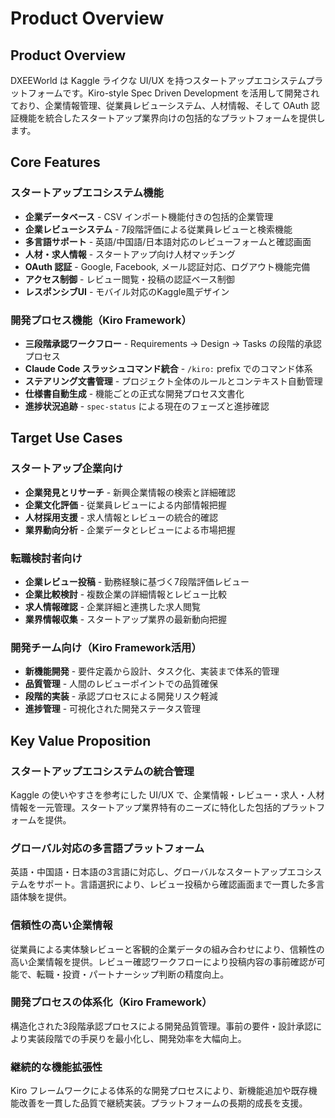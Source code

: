 # Product Overview

## Product Overview

DXEEWorld は Kaggle ライクな UI/UX を持つスタートアップエコシステムプラットフォームです。Kiro-style Spec Driven Development を活用して開発されており、企業情報管理、従業員レビューシステム、人材情報、そして OAuth 認証機能を統合したスタートアップ業界向けの包括的なプラットフォームを提供します。

## Core Features

### スタートアップエコシステム機能
- **企業データベース** - CSV インポート機能付きの包括的企業管理
- **企業レビューシステム** - 7段階評価による従業員レビューと検索機能
- **多言語サポート** - 英語/中国語/日本語対応のレビューフォームと確認画面
- **人材・求人情報** - スタートアップ向け人材マッチング
- **OAuth 認証** - Google, Facebook, メール認証対応、ログアウト機能完備
- **アクセス制御** - レビュー閲覧・投稿の認証ベース制御
- **レスポンシブUI** - モバイル対応のKaggle風デザイン

### 開発プロセス機能（Kiro Framework）
- **三段階承認ワークフロー** - Requirements → Design → Tasks の段階的承認プロセス
- **Claude Code スラッシュコマンド統合** - `/kiro:` prefix でのコマンド体系
- **ステアリング文書管理** - プロジェクト全体のルールとコンテキスト自動管理
- **仕様書自動生成** - 機能ごとの正式な開発プロセス文書化
- **進捗状況追跡** - `spec-status` による現在のフェーズと進捗確認

## Target Use Cases

### スタートアップ企業向け
- **企業発見とリサーチ** - 新興企業情報の検索と詳細確認
- **企業文化評価** - 従業員レビューによる内部情報把握
- **人材採用支援** - 求人情報とレビューの統合的確認
- **業界動向分析** - 企業データとレビューによる市場把握

### 転職検討者向け
- **企業レビュー投稿** - 勤務経験に基づく7段階評価レビュー
- **企業比較検討** - 複数企業の詳細情報とレビュー比較
- **求人情報確認** - 企業詳細と連携した求人閲覧
- **業界情報収集** - スタートアップ業界の最新動向把握

### 開発チーム向け（Kiro Framework活用）
- **新機能開発** - 要件定義から設計、タスク化、実装まで体系的管理
- **品質管理** - 人間のレビューポイントでの品質確保
- **段階的実装** - 承認プロセスによる開発リスク軽減
- **進捗管理** - 可視化された開発ステータス管理

## Key Value Proposition

### スタートアップエコシステムの統合管理
Kaggle の使いやすさを参考にした UI/UX で、企業情報・レビュー・求人・人材情報を一元管理。スタートアップ業界特有のニーズに特化した包括的プラットフォームを提供。

### グローバル対応の多言語プラットフォーム
英語・中国語・日本語の3言語に対応し、グローバルなスタートアップエコシステムをサポート。言語選択により、レビュー投稿から確認画面まで一貫した多言語体験を提供。

### 信頼性の高い企業情報
従業員による実体験レビューと客観的企業データの組み合わせにより、信頼性の高い企業情報を提供。レビュー確認ワークフローにより投稿内容の事前確認が可能で、転職・投資・パートナーシップ判断の精度向上。

### 開発プロセスの体系化（Kiro Framework）
構造化された3段階承認プロセスによる開発品質管理。事前の要件・設計承認により実装段階での手戻りを最小化し、開発効率を大幅向上。

### 継続的な機能拡張性
Kiro フレームワークによる体系的な開発プロセスにより、新機能追加や既存機能改善を一貫した品質で継続実装。プラットフォームの長期的成長を支援。
